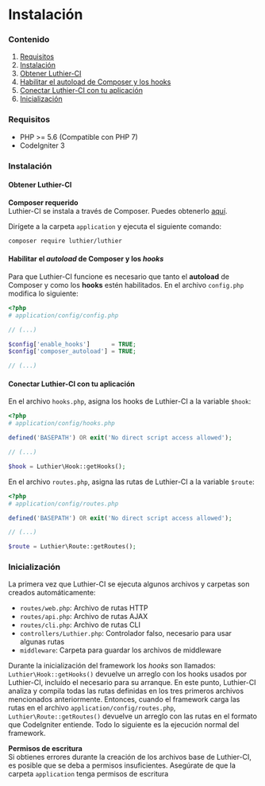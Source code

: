 [//]: # ([author] Anderson Salas)
[//]: # ([meta_description] Aprende cómo obtener Luthier-CI e instalarlo en tu aplicación de CodeIgniter con instrucciones paso a paso ¡no toma más de 5 minutos!)

# Instalación

### Contenido

1. [Requisitos](#requirements)
2. [Instalación](#installation)
  1. [Obtener Luthier-CI](#get-luthier-ci)
  2. [Habilitar el autoload de Composer y los hooks](#enable-composer-autoload-and-hooks)
  3. [Conectar Luthier-CI con tu aplicación](#connect-luthier-ci-with-your-application)
3. [Inicialización](#initialization)

### <a name="requirements"></a> Requisitos

* PHP >= 5.6 (Compatible con PHP 7)
* CodeIgniter 3

### <a name="installation"></a> Instalación

#### <a name="get-luthier-ci"></a> Obtener Luthier-CI

<div class="alert alert-info">
    <i class="fa fa-info-circle" aria-hidden="true"></i>
    <strong>Composer requerido</strong>
    <br />
    Luthier-CI se instala a través de Composer. Puedes obtenerlo <a href="https://getcomposer.org/download/">aquí</a>.
</div>

Dirígete a la carpeta `application` y ejecuta el siguiente comando:

```bash
composer require luthier/luthier
```

#### <a name="enable-composer-autoload-and-hooks"></a> Habilitar el _autoload_ de Composer y los _hooks_

Para que Luthier-CI funcione es necesario que tanto el **autoload** de Composer y como los **hooks** estén habilitados. En el archivo `config.php` modifica lo siguiente:

```php
<?php
# application/config/config.php

// (...)

$config['enable_hooks']      = TRUE;
$config['composer_autoload'] = TRUE;

// (...)
```

#### <a name="connect-luthier-ci-with-your-application"></a> Conectar Luthier-CI con tu aplicación

En el archivo `hooks.php`, asigna los hooks de Luthier-CI a la variable `$hook`:

```php
<?php
# application/config/hooks.php

defined('BASEPATH') OR exit('No direct script access allowed');

// (...)

$hook = Luthier\Hook::getHooks();
```

En el archivo `routes.php`, asigna las rutas de Luthier-CI a la variable `$route`:

```php
<?php
# application/config/routes.php

defined('BASEPATH') OR exit('No direct script access allowed');

// (...)

$route = Luthier\Route::getRoutes();
```

### <a name="initialization"></a> Inicialización

La primera vez que Luthier-CI se ejecuta algunos archivos y carpetas son creados automáticamente:

* `routes/web.php`: Archivo de rutas HTTP
* `routes/api.php`: Archivo de rutas AJAX
* `routes/cli.php`: Archivo de rutas CLI
* `controllers/Luthier.php`: Controlador falso, necesario para usar algunas rutas
* `middleware`: Carpeta para guardar los archivos de middleware

Durante la inicialización del framework los _hooks_ son llamados: `Luthier\Hook::getHooks()` devuelve un arreglo con los hooks usados por Luthier-CI, incluído el necesario para su arranque. En este punto, Luthier-CI analiza y compila todas las rutas definidas en los tres primeros archivos mencionados anteriormente. Entonces, cuando el framework carga las rutas en el archivo `application/config/routes.php`, `Luthier\Route::getRoutes()` devuelve un arreglo con las rutas en el formato que CodeIgniter entiende. Todo lo siguiente es la ejecución normal del framework.

<div class="alert alert-warning">
    <i class="fa fa-warning" aria-hidden="true"></i>
    <strong>Permisos de escritura</strong>
    <br />
    Si obtienes errores durante la creación de los archivos base de Luthier-CI, es posible que se deba a permisos insuficientes. Asegúrate de que la carpeta <code>application</code> tenga permisos de escritura
</div>